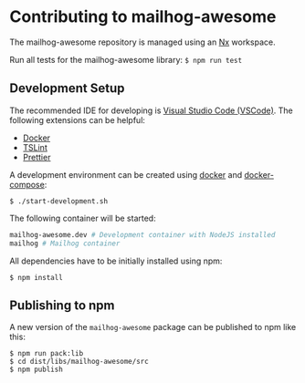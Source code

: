 # Contributing to mailhog-awesome

The mailhog-awesome repository is managed using an [Nx](https://nx.dev/getting-started/what-is-nx) workspace.

Run all tests for the mailhog-awesome library:
`$ npm run test`


## Development Setup

The recommended IDE for developing is [Visual Studio Code (VSCode)](https://code.visualstudio.com/). The following extensions can be helpful:

- [Docker](https://marketplace.visualstudio.com/items?itemName=PeterJausovec.vscode-docker)
- [TSLint](https://marketplace.visualstudio.com/items?itemName=ms-vscode.vscode-typescript-tslint-plugin)
- [Prettier](https://marketplace.visualstudio.com/items?itemName=esbenp.prettier-vscode)

A development environment can be created using [docker](https://www.docker.com/get-started) and [docker-compose](https://docs.docker.com/compose/install/):

```
$ ./start-development.sh
```

The following container will be started:

```sh
mailhog-awesome.dev # Development container with NodeJS installed
mailhog # Mailhog container 
```

All dependencies have to be initially installed using npm:

```
$ npm install
```

## Publishing to npm

A new version of the `mailhog-awesome` package can be published to npm like this:

```
$ npm run pack:lib
$ cd dist/libs/mailhog-awesome/src
$ npm publish
```
